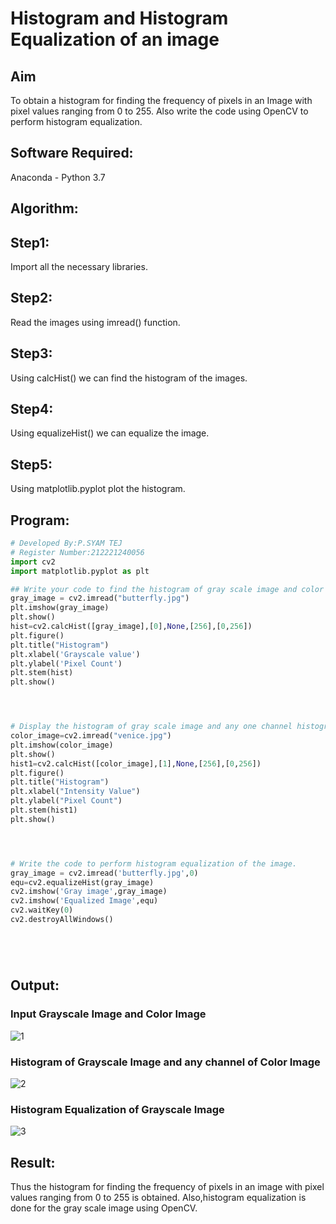 # Histogram and Histogram Equalization of an image
## Aim
To obtain a histogram for finding the frequency of pixels in an Image with pixel values ranging from 0 to 255. Also write the code using OpenCV to perform histogram equalization.

## Software Required:
Anaconda - Python 3.7

## Algorithm:
## Step1:
Import all the necessary libraries.

## Step2:
Read the images using imread() function.

## Step3:
Using calcHist() we can find the histogram of the images.

## Step4:
Using equalizeHist() we can equalize the image.

## Step5:
Using matplotlib.pyplot plot the histogram.
## Program:
```python
# Developed By:P.SYAM TEJ
# Register Number:212221240056
import cv2
import matplotlib.pyplot as plt

## Write your code to find the histogram of gray scale image and color image channels.
gray_image = cv2.imread("butterfly.jpg")
plt.imshow(gray_image)
plt.show()
hist=cv2.calcHist([gray_image],[0],None,[256],[0,256])
plt.figure()
plt.title("Histogram")
plt.xlabel('Grayscale value')
plt.ylabel('Pixel Count')
plt.stem(hist)
plt.show()




# Display the histogram of gray scale image and any one channel histogram from color image
color_image=cv2.imread("venice.jpg")
plt.imshow(color_image)
plt.show()
hist1=cv2.calcHist([color_image],[1],None,[256],[0,256])
plt.figure()
plt.title("Histogram")
plt.xlabel("Intensity Value")
plt.ylabel("Pixel Count")
plt.stem(hist1)
plt.show()




# Write the code to perform histogram equalization of the image. 
gray_image = cv2.imread('butterfly.jpg',0)
equ=cv2.equalizeHist(gray_image)
cv2.imshow('Gray image',gray_image)
cv2.imshow('Equalized Image',equ)
cv2.waitKey(0)
cv2.destroyAllWindows()






```
## Output:
### Input Grayscale Image and Color Image
![1](https://user-images.githubusercontent.com/93427224/166134644-4b11c597-c051-4d79-9fdc-288da87a0081.png)


### Histogram of Grayscale Image and any channel of Color Image
![2](https://user-images.githubusercontent.com/93427224/166134650-b4b96aa8-4fc5-43cc-b3bb-628a5eba9152.png)


### Histogram Equalization of Grayscale Image
![3](https://user-images.githubusercontent.com/93427224/166134653-1e55bcad-6cdf-4e74-ae75-39828ecdb069.png)

## Result: 
Thus the histogram for finding the frequency of pixels in an image with pixel values ranging from 0 to 255 is obtained. Also,histogram equalization is done for the gray scale image using OpenCV.
